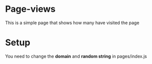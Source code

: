 # Page-views

This is a simple page that shows how many have visited the page

# Setup 
You need to change the **domain** and **random string** in pages/index.js
